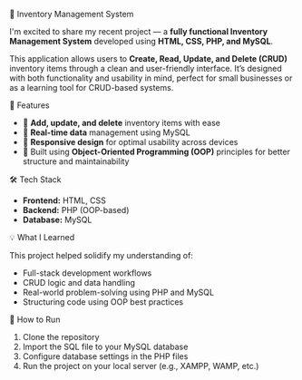 🔧 Inventory Management System

I'm excited to share my recent project — a **fully functional Inventory Management System** developed using **HTML, CSS, PHP, and MySQL**.

This application allows users to **Create, Read, Update, and Delete (CRUD)** inventory items through a clean and user-friendly interface. It’s designed with both functionality and usability in mind, perfect for small businesses or as a learning tool for CRUD-based systems.

🚀 Features

* 📝 **Add, update, and delete** inventory items with ease
* 🔄 **Real-time data** management using MySQL
* 📱 **Responsive design** for optimal usability across devices
* 🧱 Built using **Object-Oriented Programming (OOP)** principles for better structure and maintainability

🛠 Tech Stack

* **Frontend:** HTML, CSS
* **Backend:** PHP (OOP-based)
* **Database:** MySQL

 💡 What I Learned

This project helped solidify my understanding of:

* Full-stack development workflows
* CRUD logic and data handling
* Real-world problem-solving using PHP and MySQL
* Structuring code using OOP best practices

 📂 How to Run

1. Clone the repository
2. Import the SQL file to your MySQL database
3. Configure database settings in the PHP files
4. Run the project on your local server (e.g., XAMPP, WAMP, etc.)


